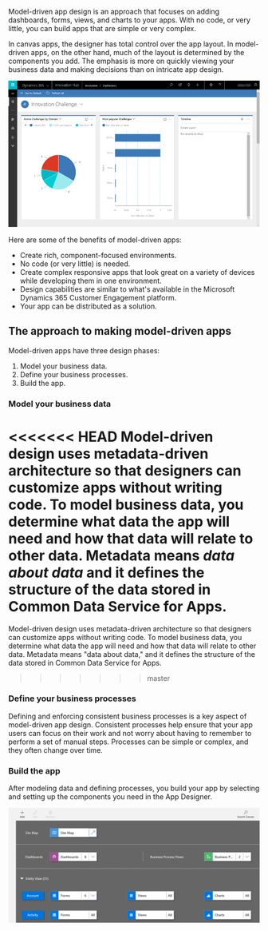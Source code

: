 Model-driven app design is an approach that focuses on adding dashboards, forms, views, and charts to your apps. With no code, or very little, you can build apps that are simple or very complex.

In canvas apps, the designer has total control over the app layout. In model-driven apps, on the other hand, much of the layout is determined by the components you add. The emphasis is more on quickly viewing your business data and making decisions than on intricate app design.

![Sample model-driven app](../media/model-app-sample.png)

Here are some of the benefits of model-driven apps:

- Create rich, component-focused environments.
- No code (or very little) is needed. 
- Create complex responsive apps that look great on a variety of devices while developing them in one environment.
- Design capabilities are similar to what's available in the Microsoft Dynamics 365 Customer Engagement platform.
- Your app can be distributed as a solution.

## The approach to making model-driven apps
Model-driven apps have three design phases:

1. Model your business data.
1. Define your business processes.
1. Build the app.

### Model your business data
<<<<<<< HEAD
Model-driven design uses metadata-driven architecture so that designers can customize apps without writing code. To model business data, you determine what data the app will need and how that data will relate to other data. Metadata means *data about data* and it defines the structure of the data stored in Common Data Service for Apps.
=======
Model-driven design uses metadata-driven architecture so that designers can customize apps without writing code. To model business data, you determine what data the app will need and how that data will relate to other data. Metadata means "data about data," and it defines the structure of the data stored in Common Data Service for Apps.
>>>>>>> master

### Define your business processes
Defining and enforcing consistent business processes is a key aspect of model-driven app design. Consistent processes help ensure that your app users can focus on their work and not worry about having to remember to perform a set of manual steps. Processes can be simple or complex, and they often change over time.

### Build the app
After modeling data and defining processes, you build your app by selecting and setting up the components you need in the App Designer.

![App Designer](../media/app-designer.png)
